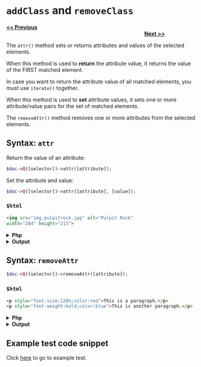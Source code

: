 # `addClass` and `removeClass`

<a href="addclass-and-removeclass.md"><b><< Previous</b></a>
&emsp;&emsp;&emsp;&emsp;&emsp;&emsp;&emsp;
&emsp;&emsp;&emsp;&emsp;&emsp;&emsp;&emsp;
&emsp;&emsp;&emsp;&emsp;&emsp;&emsp;&emsp;
&emsp;&emsp;&emsp;&emsp;&emsp;&emsp;&emsp;
&emsp;&emsp;&emsp;&emsp;&emsp;&emsp;&emsp;
&emsp;&emsp;&emsp;&emsp;&emsp;&emsp;&emsp;
&emsp;&emsp;&emsp;&emsp;&emsp;&emsp;&emsp;
&emsp;&emsp;&emsp;&emsp;
<a href="html-and-text.md"><b>Next >></b></a>

The `attr()` method sets or returns attributes and values of the selected elements.

When this method is used to **return** the attribute value, it returns the value of the FIRST matched element.

In case you want to return the attribute value of all matched elements, you must use `iterate()` together.

When this method is used to **set** attribute values, it sets one or more attribute/value pairs for the set of matched elements.

The `removeAttr()` method removes one or more attributes from the selected elements.

## Syntax: `attr`

Return the value of an attribute:

```php
$doc->Q([selector])->attr([attribute]);
```

Set the attribute and value:

```php
$doc->Q([selector])->attr([attribute], [value]);
```

### `$html` 

```html
<img src="img_pulpitrock.jpg" alt="Pulpit Rock" 
width="284" height="213">
```

<details><summary><b>Php</b></summary>

```php
<?php
include "../src/webscraper.php";
$doc = new WebScraper();
$doc->loadHTML($html);

$doc->Q("img")->attr("width", "500px");

$doc->output();
```
</details>

<details><summary><b>Output</b></summary>

```html
<img src="img_pulpitrock.jpg" alt="Pulpit Rock" 
width="500px" height="213">
```
</details>

## Syntax: `removeAttr`

```php
$doc->Q([selector])->removeAttr([attribute]);
```

### `$html` 

```html
<p style="font-size:120%;color:red">This is a paragraph.</p>
<p style="font-weight:bold;color:blue">This is another paragraph.</p>
```

<details><summary><b>Php</b></summary>

```php
<?php
include "../src/webscraper.php";
$doc = new WebScraper();
$doc->loadHTML($html);

$doc->Q("p")->removeAttr("style");

$doc->output();
```
</details>

<details><summary><b>Output</b></summary>

```html
<p>This is a paragraph.</p>
<p>This is another paragraph.</p>
```
</details>

## Example test code snippet

Click [here](../examples/example_attributes_manipulation.php) to go to example test.
